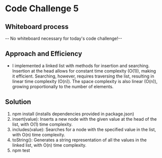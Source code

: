 # Code Challenge 5

## Whiteboard process

-- No whiteboard necessary for today's code challenge!--

## Approach and Efficiency

- I implemented a linked list with methods for insertion and searching. Insertion at the head allows for constant time complexity (O(1)), making it efficient. Searching, however, requires traversing the list, resulting in linear time complexity (O(n)). The space complexity is also linear (O(n)), growing proportionally to the number of elements.

## Solution

1. npm install (installs dependencies provided in package.json)
2. insert(value): Inserts a new node with the given value at the head of the list, with O(1) time complexity.
3. includes(value): Searches for a node with the specified value in the list, with O(n) time complexity.
4. toString(): Generates a string representation of all the values in the linked list, with O(n) time complexity.
5. npm test
